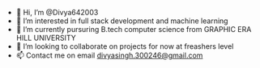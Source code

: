 - 👋 Hi, I’m @Divya642003
- 👀 I’m interested in full stack development and machine learning
- 🌱 I’m currently pursuring B.tech computer science from GRAPHIC ERA HILL UNIVERSITY
- 💞️ I’m looking to collaborate on projects for now at freashers level
- 📫 Contact me on email divyasingh.300246@gmail.com

<!---
Divya642003/Divya642003 is a ✨ special ✨ repository because its `README.md` (this file) appears on your GitHub profile.
You can click the Preview link to take a look at your changes.
--->
